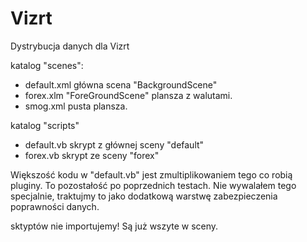 # Vizrt
Dystrybucja danych dla Vizrt

katalog "scenes":
- default.xml główna scena "BackgroundScene"
- forex.xlm "ForeGroundScene" plansza z walutami.
- smog.xml pusta plansza.

katalog "scripts"
- default.vb skrypt z głównej sceny "default"
- forex.vb skrypt ze sceny "forex"

Większość kodu w "default.vb" jest zmultiplikowaniem tego co robią pluginy.
To pozostałość po poprzednich testach. Nie wywalałem tego specjalnie, 
traktujmy to jako dodatkową warstwę zabezpieczenia poprawności danych.

sktyptów nie importujemy!
Są już wszyte w sceny.